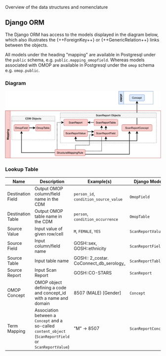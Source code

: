 
Overview of the data structures and nomenclature 

## Django ORM 

The Django ORM has access to the models displayed in the diagram below, which also illustrates the {++ForeignKey++} or {++GenericRelation++} links between the objects.

All models under the heading "mapping" are available in Postgresql under the `public` schema, e.g. `public.mapping_omopfield`. Whereas models associated with OMOP are available in Postgresql under the `omop` schema e.g. `omop.public`.


### Diagram
![](images/models.png)


### Lookup Table


| Name | Description    | Example(s) | Django Model |
| ----------- | ---- | ---------- | ------- |
| Destination Field | Output OMOP column/field name in the CDM | `person_id`, `condition_source_value` | `OmopField` |
| Destination Table | Output OMOP table name in the CDM | `person`, `condition_occurrence` | `OmopTable` |
| Source Value | Input value of given row/cell | `M`, `FEMALE`, `YES` | `ScanReportValue` |
| Source Field | Input column/field name | GOSH::sex, GOSH::ethnicity  | `ScanReportField` |
| Source Table | Input table name |  GOSH:: 2_costar. CoConnect_db_serology_ | `ScanReportTable` |
| Source Report | Input Scan Report |  GOSH::CO-STARS | `ScanReport` |
| OMOP Concept | OMOP object defining a code and concept_id with a name and domain   |  8507 (MALE) [Gender] | `Concept` |
| Term Mapping | Association between a `Concept` and a so-called `content_object` (`ScanReportField` or `ScanReportValue`) |  "M" -> 8507 | `ScanReportConcept` |





